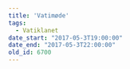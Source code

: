 ```yaml
---
title: 'Vatimøde'
tags:
  - Vatiklanet
date_start: "2017-05-3T19:00:00"
date_end: "2017-05-3T22:00:00"
old_id: 6700
---
```

